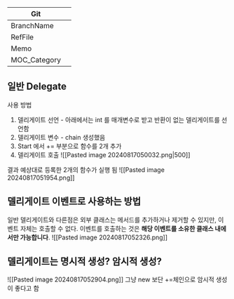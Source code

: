 
| Git          |     |
| ------------ | --- |
| BranchName   |     |
| RefFile      |     |
| Memo         |     |
| MOC_Category |     |
## 일반 Delegate

사용 방법 
1. 델리게이트 선언 - 아래에서는 int 를 매개변수로 받고 반환이 없는 델리게이트를 선언함
2. 델리게이트 변수 - chain 생성했음
3. Start 에서 += 부분으로 함수를 2개 추가 
4. 델리게이트 호출
![[Pasted image 20240817050032.png|500]]

결과
예상대로 등록한 2개의 함수가 실행 됨
![[Pasted image 20240817051954.png]]

## 델리게이트 이벤트로 사용하는 방법 
일반 델리게이트와 다른점은 외부 클래스는 메서드를 추가하거나 제거할 수 있지만, 이벤트 자체는 호출할 수 없다.
이벤트를 호출하는 것은 **해당 이벤트를 소유한 클래스 내에서만 가능합니다**.
![[Pasted image 20240817052326.png]]
## 델리게이트는 명시적 생성? 암시적 생성?


![[Pasted image 20240817052904.png]]
그냥 new 보단 +=체인으로 암시적 생성이 좋다고 함

